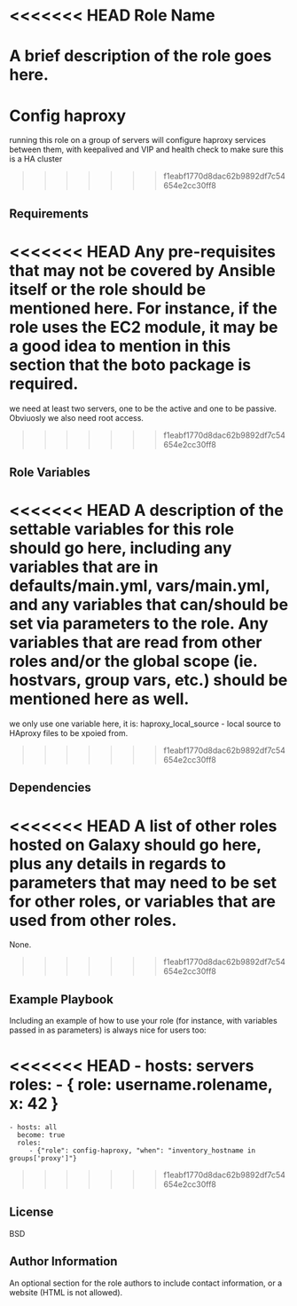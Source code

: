 <<<<<<< HEAD
Role Name
=========

A brief description of the role goes here.
=======
Config haproxy
=========

running this role on a group of servers will configure haproxy services between them, with keepalived and VIP and health check
to make sure this is a HA cluster
>>>>>>> f1eabf1770d8dac62b9892df7c54654e2cc30ff8

Requirements
------------

<<<<<<< HEAD
Any pre-requisites that may not be covered by Ansible itself or the role should be mentioned here. For instance, if the role uses the EC2 module, it may be a good idea to mention in this section that the boto package is required.
=======
we need at least two servers, one to be the active and one to be passive.
Obviuosly we also need root access.
>>>>>>> f1eabf1770d8dac62b9892df7c54654e2cc30ff8

Role Variables
--------------

<<<<<<< HEAD
A description of the settable variables for this role should go here, including any variables that are in defaults/main.yml, vars/main.yml, and any variables that can/should be set via parameters to the role. Any variables that are read from other roles and/or the global scope (ie. hostvars, group vars, etc.) should be mentioned here as well.
=======
we only use one variable here, it is:
haproxy_local_source - local source to HAproxy files to be xpoied from.
>>>>>>> f1eabf1770d8dac62b9892df7c54654e2cc30ff8

Dependencies
------------

<<<<<<< HEAD
A list of other roles hosted on Galaxy should go here, plus any details in regards to parameters that may need to be set for other roles, or variables that are used from other roles.
=======
None.
>>>>>>> f1eabf1770d8dac62b9892df7c54654e2cc30ff8

Example Playbook
----------------

Including an example of how to use your role (for instance, with variables passed in as parameters) is always nice for users too:

<<<<<<< HEAD
    - hosts: servers
      roles:
         - { role: username.rolename, x: 42 }
=======
    - hosts: all
      become: true
      roles:
         - {"role": config-haproxy, "when": "inventory_hostname in groups['proxy']"}
>>>>>>> f1eabf1770d8dac62b9892df7c54654e2cc30ff8

License
-------

BSD

Author Information
------------------

An optional section for the role authors to include contact information, or a website (HTML is not allowed).
